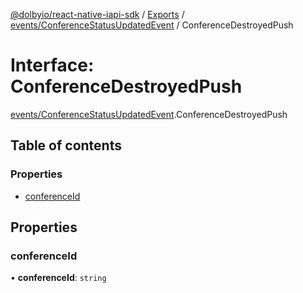 [@dolbyio/react-native-iapi-sdk](../README.md) / [Exports](../modules.md) / [events/ConferenceStatusUpdatedEvent](../modules/events_ConferenceStatusUpdatedEvent.md) / ConferenceDestroyedPush

# Interface: ConferenceDestroyedPush

[events/ConferenceStatusUpdatedEvent](../modules/events_ConferenceStatusUpdatedEvent.md).ConferenceDestroyedPush

## Table of contents

### Properties

- [conferenceId](events_ConferenceStatusUpdatedEvent.ConferenceDestroyedPush.md#conferenceid)

## Properties

### conferenceId

• **conferenceId**: `string`

